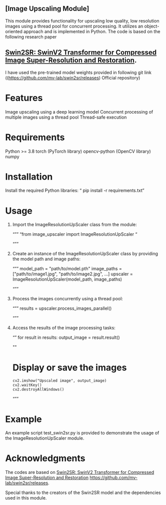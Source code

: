 
## [Image Upscaling Module]

This module provides functionality for upscaling low quality, low resolution images using a thread pool for concurrent processing. It utilizes an object-oriented approach and is implemented in Python.
The code is based on the following research paper 
## [Swin2SR: SwinV2 Transformer for Compressed Image Super-Resolution and Restoration](https://arxiv.org/abs/2209.11345).
I have used the pre-trained model weights provided in following git link ((https://github.com/mv-lab/swin2sr/releases)
Official repository)


# Features

Image upscaling using a deep learning model
Concurrent processing of multiple images using a thread pool
Thread-safe execution

# Requirements

Python >= 3.8
torch (PyTorch library)
opencv-python (OpenCV library)
numpy

# Installation

Install the required Python libraries: 
“ pip install -r requirements.txt”

# Usage

1.	Import the ImageResolutionUpScaler class from the module:

    “””
    “from image_upscaler import ImageResolutionUpScaler “

    “””

2.	Create an instance of the ImageResolutionUpScaler class by providing the model path and image paths:

    “””
    model_path = "path/to/model.pth" 
    image_paths = ["path/to/image1.jpg", "path/to/image2.jpg", ...]
    upscaler = ImageResolutionUpScaler(model_path, image_paths) 

    “””

3.	Process the images concurrently using a thread pool:

    “””
    results = upscaler.process_images_parallel() 

    “””

4.	Access the results of the image processing tasks:

    “”
    for result in results:
        output_image = result.result()

    ""

    # Display or save the images
        cv2.imshow("Upscaled image", output_image)
        cv2.waitKey()
        cv2.destroyAllWindows()

    “””

# Example

An example script test_swin2sr.py is provided to demonstrate the usage of the ImageResolutionUpScaler module.

# Acknowledgments

The codes are based on [Swin2SR: SwinV2 Transformer for Compressed Image Super-Resolution and Restoration](https://arxiv.org/abs/2209.11345) https://github.com/mv-lab/swin2sr/releases.

Special thanks to the creators of the Swin2SR model and the dependencies used in this module.

